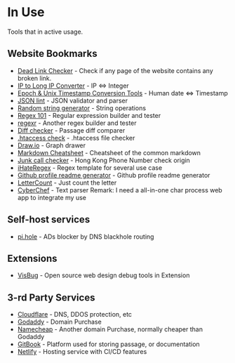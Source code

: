 # In Use
Tools that in active usage.

## Website Bookmarks
- [Dead Link Checker](https://www.deadlinkchecker.com/website-dead-link-checker.asp) - Check if any page of the website contains any broken link.
- [IP to Long IP Converter](https://www.smartconversion.com/unit_conversion/IP_Address_Converter.aspx) - IP <=> Integer
- [Epoch & Unix Timestamp Conversion Tools](https://www.epochconverter.com/) - Human date <=> Timestamp
- [JSON lint](https://jsonlint.com/) - JSON validator and parser
- [Random string generator](http://www.unit-conversion.info/texttools/random-string-generator/) - String operations
- [Regex 101](https://regex101.com/) - Regular expression builder and tester
- [regexr](https://regexr.com/) - Another regex builder and tester
- [Diff checker](https://www.diffchecker.com/) - Passage diff comparer
- [.htaccess check](http://www.htaccesscheck.com/index.html) - .htaccess file checker
- [Draw.io](https://www.draw.io/) - Graph drawer
- [Markdown Cheatsheet](https://github.com/adam-p/markdown-here/wiki/Markdown-Cheatsheet) - Cheatsheet of the common markdown
- [Junk call checker](https://hkjunkcall.com/) - Hong Kong Phone Number check origin
- [iHateRegex](https://ihateregex.io/expr/) - Regex template for several use case
- [Github profile readme generator](https://rahuldkjain.github.io/gh-profile-readme-generator/) - Github profile readme generator
- [LetterCount](https://www.lettercount.com/) - Just count the letter
- [CyberChef](https://gchq.github.io/CyberChef/) - Text parser
Remark: I need a all-in-one char process web app to integrate my use

## Self-host services
- [pi.hole](https://pi-hole.net) - ADs blocker by DNS blackhole routing

## Extensions
- [VisBug](https://github.com/GoogleChromeLabs/ProjectVisBug) - Open source web design debug tools in Extension

## 3-rd Party Services
- [Cloudflare](https://www.cloudflare.com/) - DNS, DDOS protection, etc
- [Godaddy](https://godaddy.com/) - Domain Purchase
- [Namecheap](https://www.namecheap.com/) - Another domain Purchase, normally cheaper than Godaddy
- [GitBook](https://www.gitbook.com/) - Platform used for storing passage, or documentation
- [Netlify](https://www.netlify.com/products/) - Hosting service with CI/CD features
